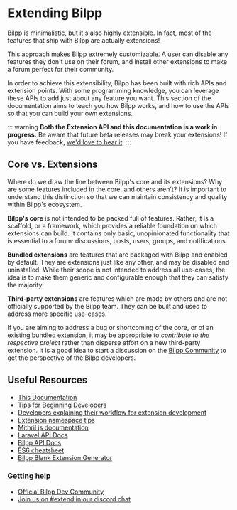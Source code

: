 # Extending Bilpp

Bilpp is minimalistic, but it's also highly extensible. In fact, most of the features that ship with Bilpp are actually extensions!

This approach makes Bilpp extremely customizable. A user can disable any features they don't use on their forum, and install other extensions to make a forum perfect for their community.

In order to achieve this extensibility, Bilpp has been built with rich APIs and extension points. With some programming knowledge, you can leverage these APIs to add just about any feature you want. This section of the documentation aims to teach you how Bilpp works, and how to use the APIs so that you can build your own extensions.

::: warning
**Both the Extension API and this documentation is a work in progress.** Be aware that future beta releases may break your extensions! If you have feedback, [we'd love to hear it](https://discuss.bilpp.com/).
:::

## Core vs. Extensions

Where do we draw the line between Bilpp's core and its extensions? Why are some features included in the core, and others aren't? It is important to understand this distinction so that we can maintain consistency and quality within Bilpp's ecosystem.

**Bilpp's core** is not intended to be packed full of features. Rather, it is a scaffold, or a framework, which provides a reliable foundation on which extensions can build. It contains only basic, unopinionated functionality that is essential to a forum: discussions, posts, users, groups, and notifications.

**Bundled extensions** are features that are packaged with Bilpp and enabled by default. They are extensions just like any other, and may be disabled and uninstalled. While their scope is not intended to address all use-cases, the idea is to make them generic and configurable enough that they can satisfy the majority.

**Third-party extensions** are features which are made by others and are not officially supported by the Bilpp team. They can be built and used to address more specific use-cases.

If you are aiming to address a bug or shortcoming of the core, or of an existing bundled extension, it may be appropriate to *contribute to the respective project* rather than disperse effort on a new third-party extension. It is a good idea to start a discussion on the [Bilpp Community](https://discuss.bilpp.com/) to get the perspective of the Bilpp developers.

## Useful Resources

- [This Documentation](start.md)
- [Tips for Beginning Developers](https://discuss.bilpp.com/d/5512-extension-development-tips)
- [Developers explaining their workflow for extension development](https://discuss.bilpp.com/d/6320-extension-developers-show-us-your-workflow)
- [Extension namespace tips](https://discuss.bilpp.com/d/9625-bilpp-extension-namespacing-tips)
- [Mithril js documentation](https://mithril.js.org/)
- [Laravel API Docs](https://laravel.com/api/6.x/)
- [Bilpp API Docs](https://api.bilpp.com)
- [ES6 cheatsheet](https://github.com/DrkSephy/es6-cheatsheet)
- [Bilpp Blank Extension Generator](https://discuss.bilpp.com/d/11333-bilpp-extension-generator-by-reflar/)

### Getting help

- [Official Bilpp Dev Community](https://discuss.bilpp.com/t/dev)
- [Join us on #extend in our discord chat](https://bilpp.com/discord/)
